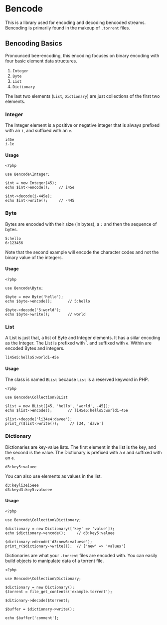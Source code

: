 # Bencode

This is a library used for encoding and decoding bencoded streams. Bencoding
is primarily found in the makeup of `.torrent` files.

## Bencoding Basics

Pronounced bee-encoding, this encoding focuses on binary encoding with four
basic element data structures.

1. `Integer`
2. `Byte`
3. `List`
4. `Dictionary`

The last two elements (`List`, `Dictionary`) are just collections of the
first two elements.

### Integer

The Integer element is a positive or negative integer that is always
prefixed with an `i`, and suffixed with an `e`.

    i45e
    i-1e

#### Usage

    <?php
    
    use Bencode\Integer;
    
    $int = new Integer(45);
    echo $int->encode();    // i45e

    $int->decode(i-445e);
    echo $int->write();     // -445

### Byte

Bytes are encoded with their size (in bytes), a `:` and then the sequence
of bytes.

    5:hello
    6:123456

Note that the second example will encode the character codes and not the
binary value of the integers.

#### Usage

    <?php
    
    use Bencode\Byte;
    
    $byte = new Byte('hello');
    echo $byte->encode();       // 5:hello
    
    $byte->decode('5:world');
    echo $byte->write();        // world

### List

A List is just that, a list of Byte and Integer elements. It has a siilar
encoding as the Integer. The List is prefixed with `l` and suffixed with
`e`. Within are encoded Bytes and integers.

    li45e5:hello5:worldi-45e

#### Usage

The class is named `BList` because `List` is a reserved keyword in PHP.

    <?php
    
    use Bencode\Collection\BList
    
    $list = new BList([45, 'hello', 'world', -45]);
    echo $list->encode();       // li45e5:hello5:worldi-45e
    
    $list->decode('li34e4:davee');
    print_r($list->write());     // [34, 'dave']

### Dictionary

Dictionaries are key-value lists. The first element in the list is the key, and
the second is the value. The Dictionary is prefixed with a `d` and suffixed with
an `e`.

    d3:key5:valuee

You can also use elements as values in the list.

    d3:keyli3ei5eee
    d3:keyd3:key5:valueee

#### Usage

    <?php
    
    use Bencode\Collection\Dictionary;

    $dictionary = new Dictionary(['key' => 'value']);
    echo $dictionary->encode();     // d3:key5:valuee
    
    $dictionary->decode('d3:new6:valuese');
    print_r($dictionary->write());  // ['new' => 'values']

Dictionaries are what your `.torrent` files are encoded with. You can easily
build objects to manipulate data of a torrent file.

    <?php
    
    use Bencode\Collection\Dictionary;
    
    $dictionary = new Dictionary();
    $torrent = file_get_contents('example.torrent');
    
    $ditionary->decode($torrent);
    
    $buffer = $dictionary->write();
    
    echo $buffer['comment'];